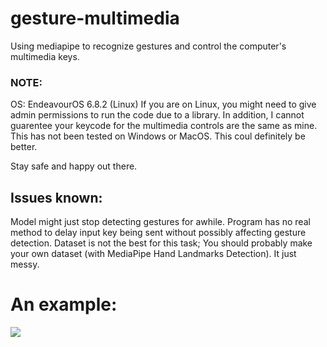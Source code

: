# gesture-multimedia
Using mediapipe to recognize gestures and control the computer's multimedia keys.



### NOTE: 
OS: EndeavourOS 6.8.2 (Linux)
If you are on Linux, you might need to give admin permissions to run the code due to a library.
In addition, I cannot guarentee your keycode for the multimedia controls are the same as mine.
This has not been tested on Windows or MacOS.
This coul definitely be better.


Stay safe and happy out there.


## Issues known: 
Model might just stop detecting gestures for awhile.
Program has no real method to delay input key being sent without possibly affecting gesture detection.
Dataset is not the best for this task; You should probably make your own dataset (with MediaPipe Hand Landmarks Detection).
It just messy.







# An example:

![](https://github.com/TrungBien/gesture-multimedia/blob/main/other/example.GIF)
